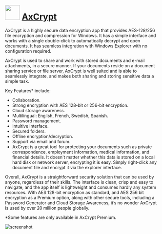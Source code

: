 # <img src="https://cdn.rawgit.com/JourneyOver/chocolatey-packages/cb45c3b13afef4d9f6d7de610a7bf8c30d1c8ff8/icons/axcrypt.png" width="48" height="48"/> [AxCrypt](https://chocolatey.org/packages/axcrypt)

AxCrypt is a highly secure data encryption app that provides AES-128/256 file encryption and compression for Windows. It has a simple interface and works with a single double-click to automatically decrypt and open documents. It has seamless integration with Windows Explorer with no configuration required.

AxCrypt is used to share and work with stored documents and e-mail attachments, in a secure manner. If your documents reside on a document sharing service or file server, AxCrypt is well suited and is able to seamlessly integrate, and makes both sharing and storing sensitive data a simple task.

Key Features* include:

* Collaboration.
* Strong encryption with AES 128-bit or 256-bit encryption.
* Cloud storage awareness.
* Multilingual: English, French, Swedish, Spanish.
* Password management.
* Intuitive interface.
* Secured folders.
* Offline encryption/decryption.
* Support via email and forum.
* AxCrypt is a great tool for protecting your documents such as private correspondence, employment information, medical information, and financial details. It doesn't matter whether this data is stored on a local hard disk or network server, encrypting it is easy. Simply right-click any document file and encrypt it via the explorer interface.

Overall, AxCrypt is a straightforward security solution that can be used by anyone, regardless of their skills. The interface is clean, crisp and easy to navigate, and the app itself is lightweight and consumes hardly any system resources. With AES 128-bit encryption as standard, and AES 256 bit encryption as a Premium option, along with other secure tools, including a Password Generator and Cloud Storage Awareness, it’s no wonder AxCrypt is used by over 20 million people globally.

*Some features are only available in AxCrypt Premium.

![screenshot](https://raw.githubusercontent.com/JourneyOver/chocolatey-packages/dev/readme_imgs/axcrypt.png)